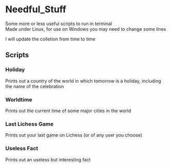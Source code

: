 # Needful_Stuff

Some more or less useful scripts to run in terminal  
Made under Linux, for use on Windows you may need to change some lines  
  
I will update the colletion from time to time  
  
## Scripts  
### Holiday  
Prints out a country of the world in which tomorrow is a holiday, including the name of the celebration  
  
### Worldtime  
Prints out the current time of some major cities in the world

### Last Lichess Game
Prints out your last game on Lichess (or of any user you choose)

### Useless Fact
Prints out an useless but interesting fact
